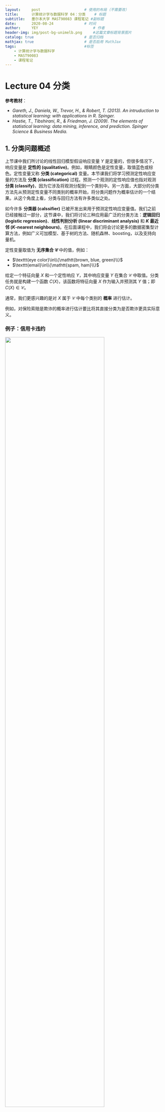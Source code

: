 ```yaml
---
layout:     post   				    # 使用的布局（不需要改）
title:      计算统计学与数据科学 04：分类   	# 标题 
subtitle:   墨尔本大学 MAST90083 课程笔记 #副标题
date:       2020-08-24				# 时间
author:     YEY 						# 作者
header-img: img/post-bg-unimelb.png 	#这篇文章标题背景图片
catalog: true 						# 是否归档
mathjax: true                       # 是否启用 MathJax
tags:								#标签
    - 计算统计学与数据科学
    - MAST90083
    - 课程笔记
---
```


# Lecture 04  分类

**参考教材**：

* *Gareth, J., Daniela, W., Trevor, H., & Robert, T. (2013). An intruduction to statistical learning: with applications in R. Spinger.*
* *Hastie, T., Tibshirani, R., & Friedman, J. (2009). The elements of statistical learning: data mining, inference, and prediction. Spinger Science & Business Media.*

## 1. 分类问题概述

上节课中我们所讨论的线性回归模型假设响应变量 $Y$ 是定量的，但很多情况下，响应变量是 **定性的 (qualitative)**。例如，眼睛颜色是定性变量，取值蓝色或棕色。定性变量又称 **分类 (categorical)** 变量。本节课我们将学习预测定性响应变量的方法及 **分类 (classification)** 过程。预测一个观测的定性响应值也指对观测 **分类 (classify)**，因为它涉及将观测分配到一个类别中。另一方面，大部分的分类方法先从预测定性变量不同类别的概率开始，将分类问题作为概率估计的一个结果。从这个角度上看，分类与回归方法有许多类似之处。

如今许多 **分类器 (calssifier)** 已被开发出来用于预测定性响应变量值。我们之前已经接触过一部分，这节课中，我们将讨论三种应用最广泛的分类方法：**逻辑回归 (logistìc regression)**、**线性判别分析 (linear discriminant analysis)** 和 **$K$ 最近邻 ($K$-nearest neighbours)**。在后面课程中，我们将会讨论更多的数据密集型计算方法，例如广义可加模型、基于树的方法、随机森林、boosting，以及支持向量机。

定性变量取值为 **无序集合 $\mathcal C$** 中的值，例如：

* $\texttt{eye color}\in\\{\mathtt{brown, blue, green}\\}$
* $\texttt{email}\in\\{\mathtt{spam, ham}\\}$

给定一个特征向量 $X$ 和一个定性响应 $Y$，其中响应变量 $Y$ 在集合 $\mathcal C$ 中取值。分类任务就是构建一个函数 $C(X)$，该函数将特征向量 $X$ 作为输入并预测其 $Y$ 值；即 $C(X) \in \mathcal C$。

通常，我们更感兴趣的是对 $X$ 属于 $\mathcal C$ 中每个类别的 **概率** 进行估计。

例如，对保险索赔是欺诈的概率进行估计要比将其直接分类为是否欺诈更具实际意义。

### 例子：信用卡违约

<img src="http://andy-blog.oss-cn-beijing.aliyuncs.com/blog/2020-11-07-WX20201107-132447%402x.png" width="80%">

<span style="font-size:10pt"> <span style="color:steelblue;font-weight:bold">图 1</span>：`Default` 数据集。**左图**：部分个体的年收入与月信用卡余额关系。信用卡违约的个体标记为 “$+$”，未违约的个体标记为 “$\circ$”。**中图**：`default` 关于 `balance` 函数的箱型图。**右图**：`default` 关于 `income` 函数的箱型图。</span>

## 2. 为什么线性回归不可用

假设在上面的 `Default` 分类任务中，我们将响应变量编码为：

$$Y=\begin{cases}0 & \text{if }\texttt{NO} \\[2ex] 1 & \text{if }\texttt{YES}\end{cases}$$

我们可以简单地对 $X$ 进行 $Y$ 的线性回归，并且如果 $Y> 0.5$ 就将其分类为 $\texttt{YES}$ 吗？

* 在这种二元结果的情况下，线性回归可以很好地用作分类器，并且它等效于我们稍后将讨论的 **线性判别分析**。
* 由于总体的 $E(Y\mid X=x)=\Pr (Y=1\mid X=x)$，我们可能认为回归可以完美解决此任务。
* 然而，**线性** 回归可能会产生小于 $0$ 或大于 $1$ 的概率。因此，**逻辑回归 (logistic regression)** 更为合适。

<img src="http://andy-blog.oss-cn-beijing.aliyuncs.com/blog/2020-11-07-WX20201107-134623%402x.png" width="80%">

<span style="font-size:10pt"> <span style="color:steelblue;font-weight:bold">图 2</span>：`Default` 数据分类。**左图**：线性回归估计的 `default` 概率。可以看到，其中一些数据上估计的概率值是负数。橙色标记表示按照 $0/1$ 编码的 `default` 值 ($\texttt{NO}$ 或 $\texttt{YES}$)。**右图**：逻辑回归预测的 `default` 概率，所有估计的概率均落在 $0$ 到 $1$ 之间。</span>

橙色标记表示响应 $Y$ 为 $0$ 或 $1$。可以看到，线性回归无法很好地估计 $\Pr(Y=1\mid X)$，而逻辑回归似乎非常适合该任务。

现在，假设我们有一个具有三种可能值的响应变量。例如，对于急诊室中的病人，我们需要根据他们的症状对其进行分类：`stroke` (中风)、`drug overdose` (服药过量) 和 `epileptic seizure` (癫痫发作)。考虑用一个定量的响应变量 $Y$ 对这些值编码：

$$Y=\begin{cases}1 & \text{if }\texttt{stroke} \\[2ex] 2 & \text{if }\texttt{drug overdose}\\[2ex] 3 & \text{if }\texttt{epileptic seizure}\end{cases}$$

我们可以根据这些编码，并结合一系列预测变量 $X_1,\dots,X_p$ 通过最小二乘法建立线性回归模型来预测 $Y$。

但是，这种做法存在一个问题：上面的编码方式实际默认了一个有序的输出，它实际上暗示了 `stroke` 和 `drug overdose` 之间的差异与 `drug overdose` 和 `epileptic seizure` 之间的差异是相同的。然而，实际上并没有特别的原因必需这样，我们同样可以选择另一种编码顺序。对一个二元定性响应变量而言，这种做法不会影响最终结果，例如，病人的身体状况只有两种可能 `stroke` 和 `drug overdose`，这种情况下，即使我们改变编码顺序，线性回归最后依然会给出相同的结果。然而，对于两个以上水平的响应变量而言，不同的编码顺序将产生完全不同的线性模型，继而导致对于同一测试观测产生不同的预测类别。

如果响应变量值确实存在一个自然的程度顺序，例如温和、中等和剧烈，并且温和和中等的程度差距与中等和剧烈的程度差距是相近的，那么将其编码为 $1,2,3$ 是合理的。但是请注意，**通常我们不能将一个定性的响应变量自然地转换为两个水平以上的定量变量来建立回归模型。**

这种情况下，线性回归不再适用。**多类别逻辑回归 (Multiclass Logistic Regression)** 或者 **判别分析 (Discriminant Analysis)** 更为合适。

## 3. 逻辑回归

### 3.1 逻辑回归模型

为了简化，我们记 $p(X)=\Pr(Y=1\mid X)$。考虑利用 `balance` 预测 `default`。

如前所述，线性回归在处理分类问题时无法保证结果概率落在 $0$ 到 $1$ 之间，为避免这类问题，我们必须找到一个函数建立针对 $p(X)$ 的模型，使对任意 $X$ 值该函数的输出结果都在 $0$ 和 $1$ 之间。

有许多函数可以满足上述要求。在逻辑回归中，采用以下 **逻辑函数 (logistic function)** 形式：

$$p(X)=\dfrac{e^{\beta_0 + \beta_1 X}}{1+ e^{\beta_0 + \beta_1 X}}$$

可以看到，无论 $\beta_0$、$\beta_1$ 或 $X$ 取值如何，$p(X)$ 的值始终落在 $0$ 到 $1$ 之间。

通过整理，可得

$$\log \left(\dfrac{p(X)}{1-p(X)}\right)=\beta_0 + \beta_1 X$$

这种单调变换称为 $p(X)$ 的 **对数几率 (log odds)** 或 **分对数 (logit)**。

### 3.2 估计回归系数

我们使用 **最大似然 (maximum likelihood)** 对模型参数进行估计。

其基本思想是：寻找 $\beta_0$ 和 $\beta_1$ 的一个估计，使得通过逻辑函数得到的每个人的违约预测概率 $\hat p(x_i)$ 最大可能地与违约的观测情况接近。即，求出的估计 $\hat \beta_0$ 和 $\hat \beta_1$，使得所有违约人的值接近于 $1$ ，而未违约人的值接近于 $0$。

这可以通过 **似然函数 (likelihood function)** 表述，其形式如下：

$$\ell (\beta_0,\beta_1) = \prod_{i:y_i=1}p(x_i)\prod_{i:y_i=0}(1- p(x_i))$$

它给出了在数据中已观察到的 $0$ 和 $1$ 的概率。我们选择能够使观测数据的似然函数最大化的 $\beta_0$ 和 $\beta_1$。

大多数统计软件包都可以通过最大似然拟合线性逻辑回归模型。在 R 中，我们可以使用 `glm()` 函数来拟合逻辑回归模型。

表 1 显示了 `Default` 数据中，建立用 `balance` 预测 `default = YES` 概率的逻辑回归模型的系数估计和其他相关信息。可以看到，$\hat \beta_1 =0.0055$，这表示信用卡余额 `bal­ance` 越多，发生违约 `default` 的概率就越大。更准确地说，`balance` 每增加一个单位，`default` 的 log odds 就增加 $0.0055$ 个单位。

<span style="font-size:10pt"> <span style="color:steelblue;font-weight:bold">表 1</span>：在 `Default` 数据中，建立用 `balance` 预测 `default` 概率的逻辑回归模型的系数估计。`balance` 每增加一个单位，`default` 的 log odds 增加 $0.0055$ 个单位。</span>

||系数|标准误|$Z$ 统计量|p 值|
|--|:--:|:--:|:--:|:--:|
|`Intercept`|$-10.6513$|$0.3612$|$-29.5$|$< 0.0001$|
|`balance`|$0.0055$|$0.0002$|$24.9$|$< 0.0001$|

表 1 中逻辑回归模型的输出结果与之前的线性回归输出的结果是类似的。例如，系数估计的准确性可通过计算标准误来衡量。表 1 中的 $Z$ 统计量和线性回归模型输出的 $t$ 统计量的作用是一样的，如 $\beta_1$ 的 $Z$ 统计量等于 $\hat \beta_1 / SE(\hat \beta_1)$。当 $Z$ 统计量的绝对值很大时，说明零假设 $H_0: \beta_1=0$ 不成立。零假设也就是 $p(X)=\frac{e^{\beta_0}}{1+e^{\beta_0}}$，表示 `default` 概率不依赖于 `balance`。由于表 1 中 `balance` 的 p 值很小，因此拒绝 $H_0$，表明 `default` 概率与 `balance` 之间确实存在关系。另外，这里截距项估计通常意义不大，主要作用是调节平均拟合概率使之与真实数据实际 odds 更接近。

### 3.3 预测

对于某个信用卡余额 `balance` 为 $1000$ 美元的个体，其估计的违约 `default = YES` 概率是多少？

$$\hat p(X)=\dfrac{e^{\hat \beta_0 + \hat \beta_1 X}}{1+e^{\hat \beta_0 + \hat \beta_1 X}}=\dfrac{e^{-10.6513 + 0.0055\times 1000}}{1+e^{-10.6513 + 0.0055\times 1000}}=0.006$$

对于 `balance` 为 $2000$ 美元的个体呢？

$$\hat p(X)=\dfrac{e^{\hat \beta_0 + \hat \beta_1 X}}{1+e^{\hat \beta_0 + \hat \beta_1 X}}=\dfrac{e^{-10.6513 + 0.0055\times 2000}}{1+e^{-10.6513 + 0.0055\times 2000}}=0.586$$

可见，对于某个个体，信用卡余额 (`balance`) 越高，其违约 (`default = YES`) 的概率也越高。

另外，我们还可以尝试用定性预测变量 `student` 来拟合逻辑回归模型。我们将 `student` 编码为一个虚拟变量 `student [YES]`：学生为 $1$，非学生为 $0$。表 2 给出了用 `student` 预测 `default` 概率的逻辑回归模型的结果，可以看出虚拟变量的系数值是正的，其 p 值也是显著的。这表明学生比非学生更容易违约。

<span style="font-size:10pt"> <span style="color:steelblue;font-weight:bold">表 2</span>：在 `Default` 数据中，建立用 `student` 预测 `default` 概率的逻辑回归模型的系数估计。`student` 用一个虚拟变量 `student [YES]` 编码，$1$ 代表学生，$0$ 代表非学生。</span>

||系数|标准误|$Z$ 统计量|p 值|
|--|:--:|:--:|:--:|:--:|
|`Intercept`|$-3.5041$|$0.0707$|$-49.55$|$< 0.0001$|
|`student [YES]`|$0.4049$|$0.1150$|$3.52$|$0.0004$|

$$\widehat{\Pr}(\texttt{default}=\texttt{YES} \mid \texttt{student}=\texttt{YES})=\dfrac{e^{-3.5041+0.4049\times 1}}{1+e^{-3.5041+0.4049\times 1}}=0.0431$$

$$\widehat{\Pr}(\texttt{default}=\texttt{YES} \mid \texttt{student}=\texttt{NO})=\dfrac{e^{-3.5041+0.4049\times 0}}{1+e^{-3.5041+0.4049\times 0}}=0.0292$$

可以看到，学生比非学生违约概率更大。

### 3.4 多元逻辑回归

现在考虑预测一个二元响应变量受多个因素影响的情况。类似于之前的多元线性回归，我们可以将二元逻辑回归推广到多元情况：

$$\log \left(\dfrac{p(X)}{1-p(X)}\right)=\beta_0 + \beta_1 X_1 + \cdots + \beta_p X_p$$

这里，$X=(X_1,\dots,X_p)$ 表示 $p$ 个预测变量，这种情况下，逻辑函数为：

$$p(X)=\dfrac{e^{\beta_0 + \beta_1 X_1 + \cdots + \beta_p X_p}}{1+ e^{\beta_0 + \beta_1 X_1 + \cdots + \beta_p X_p}}$$

和之前一样，我们可以通过最大似然方法估计系数 $\beta_0,\beta_1,\dots,\beta_p$。

表 3 给出了用 `balance`、`income` 和 `student` 三个预测变量对 `default` 概率建立的逻辑回归模型的系数估计。

<span style="font-size:10pt"> <span style="color:steelblue;font-weight:bold">表 3</span>：在 `Default` 数据中，结合 `balance`、`income`、`student` 三个预测变量建立的预测 `default` 概率的逻辑回归模型的系数估计。`student` 用一个虚拟变量 `student [YES]` 编码，$1$ 代表学生，$0$ 代表非学生。`income` 的单位为千美元。</span>

||系数|标准误|$Z$ 统计量|p 值|
|--|:--:|:--:|:--:|:--:|
|`Intercept`|$-10.8690$|$0.4923$|$-22.08$|$< 0.0001$|
|`balance`|$0.0057$|$0.0002$|$24.74$|$< 0.0001$|
|`income`|$0.0030$|$0.0082$|$0.37$|$0.7115$|
|`student [YES]`|$-0.6468$|$0.2362$|$-2.74$|$0.0062$|

表 3 的结果有点出乎意料。其中 `balance` 和 `student [YES]` 的 p 值很小，意味着两者对 `default` 概率是有影响的。然而这里 `student [YES]` 系数是负数，说明学生要比非学生的违约概率更低，这似乎和我们之前在单变量逻辑回归中得到的结论相矛盾。

<img src="http://andy-blog.oss-cn-beijing.aliyuncs.com/blog/2020-11-07-WX20201107-155801%402x.png" width="80%">

<span style="font-size:10pt"> <span style="color:steelblue;font-weight:bold">图 3</span>：`Default` 数据集的混淆现象。**左图**：学生 (橙色) 与非学生 (蓝色) 的违约率。实线表示违约率与 `balance` 的函数关系，水平虚线是考虑所有变量时的违约率。**右图**：学生 (橙色) 与非学生 (蓝色) 的 `balance` 的箱型图。</span>

图 3 对这个看似矛盾的问题从图像上给予解释：

* 通常，学生的信用卡余额 (`balance`) 要比非学生高，而 `balance` 与违约率之间又存在正相关关系，因此，学生的 **边缘违约率 (marginal default rate)** 实际上要高于非学生。
* 但是，对于每个给定的 `balance` 水平，学生的违约率都要低于非学生。
* 多元逻辑回归可以帮助我们发现这点。

#### 例子：南非心脏病

* 80 年代初来自南非西开普的 $160$ 例 MI (心肌梗塞) 和 $302$ 例对照 (所有年龄在 15-64 岁的男性)。
* 该地区的总体患病率很高：$5.1\%$。图 4 中的散点图矩阵中显示了对 $7$ 个预测变量 (风险因素) 的测量。
* 目标是确定风险因素的相对强度和方向。
* 这是一项旨在对公众进行健康饮食教育的干预研究的一部分。

<img src="http://andy-blog.oss-cn-beijing.aliyuncs.com/blog/2020-11-07-Picture1.png" width="80%">

<span style="font-size:10pt"> <span style="color:steelblue;font-weight:bold">图 4</span>：南非心脏病数据的散点图矩阵。响应采用颜色编码：病例 (MI) 为红色，控制组为青绿色。其中，`famhist` 是一个二元变量：$1$ 表示具有 MI 家族病史。</span>

R 代码：

```
heartfit <-glm(chd∼.,data=heart ,family=binomial)
summary(heartfit)
```

输出结果：

```
Call:
glm(formula = chd ∼ ., family=binomial, data=heart)

Coefficients :
                Estimate    Std. Error  z value  Pr(>|z|)

(Intercept)    -4.1295997   0.9641558  -4.283    1.84e-05  ***
sbp             0.0057607   0.0056326   1.023    0.30643
tobacco         0.0795256   0.0262150   3.034    0.00242   **
ldl             0.1847793   0.0574115   3.219    0.00129   **
famhistPresent  0.9391855   0.2248691   4.177    2.96e-05  ***
obesity        -0.0345434   0.0291053  -1.187    0.23529
alcohol         0.0006065   0.0044550   0.136    0.89171
age             0.0425412   0.0101749   4.181    2.90e-05  ***

(Dispersion parameter for binomial family taken to be 1)

    Null deviance: 596.11 on 461 degrees of freedom
Residual deviance: 483.17 on 454 degrees of freedom
AIC: 499.17
```

#### 病例对照抽样和逻辑回归

* 在南非心脏病数据集中，有 $160$ 个病例和 $302$ 个控制对照，病例占比约 $\tilde \pi = 0.35$。然而，MI 在该地区的实际流行率为 $π= 0.05$。
* 使用病例-对照样本，我们可以准确地估计回归参数 $\beta_j$ (如果我们的模型是正确的)；但是，对于常数项 $\beta_0$ 的估计不正确。
* 我们可以通过简单变换来校正估计的截距

  $$\hat \beta_0^* = \hat \beta_0 + \log \dfrac{\pi}{1-\pi} - \log \dfrac{\tilde \pi}{1- \tilde \pi} $$

* 通常，这种情况比较少见，我们一般对于系数和截距项的估计会全部接受。另外，一般而言，高达 (病例数) 五倍的控制组数量已经足够了。

<img src="http://andy-blog.oss-cn-beijing.aliyuncs.com/blog/2020-11-07-WX20201107-164427%402x.png" width="60%">

<span style="font-size:10pt"> <span style="color:steelblue;font-weight:bold">图 5</span>：与病例相比，对控制组进行更多采样可以减小参数估计的方差。但是在经过大约 5:1 的比率后，这种方差减小的趋势明显变小了。</span>

### 3.5 多类别逻辑回归

到目前为止，我们已经讨论了二分类逻辑回归。我们可以很容易将其推广到多分类问题。其中，一种版本 (在 R 包 `glmnet` 中使用) 具有以下对称形式：

$$\Pr(Y=k\mid X)=\dfrac{e^{\beta_{0k}+ \beta_{1k}X_1 +\cdots + \beta_{pk}X_p}}{\sum_{\ell=1}^{K} e^{\beta_{0\ell}+ \beta_{1\ell}X_1 +\cdots + \beta_{p\ell}X_p}}$$

这里，**每个** 类都具有一个线性函数。

(我们可能已经意识到，像二分类类逻辑回归一样，这里实际上只需要 $K−1$ 个线性函数。)

我们将其称为 **多类别逻辑回归 (multiclass/multinomial logistic regression)**。

## 4. 判别分析

在二元响应变量的情况下，逻辑回归根据其逻辑函数直接对概率 $\Pr(Y=k\mid X=x)$ 建模。用统计语言说，即给定预测变量 $X$，建立响应变量 $Y$ 的条件分布模型。

现在，我们考虑另外一类间接估计这些概率的方法：

* 在这类方法中，我们分别对每种响应分类 (给定的 $Y$) 建模预测变量 $X$ 的分布 $\Pr(X\mid Y=k)$，然后运用 **贝叶斯定理 (Bayes theorem)** 翻转，来估计 $\Pr(Y=k\mid X=x)$。
* 当我们将每一类假设为正态 (高斯) 分布时，我们将得到线性或者二次判别分析。
* 但是，这种方法非常普遍，我们也可以使用其他版本。这里，我们将重点关注正态分布。

那么，为什么我们已经有了逻辑回归，还要使用另一类方法呢?

通常，有如下几个方面的原因：

1. 当不同类别之间的区分度很高时，逻辑回归模型的参数估计不够稳定，而线性判别分析不存在这个问题。
2. 如果样本数 $n$ 比较小，而且在每一类响应分类中预测变量 $X$ 都近似服从正态分布，那么线性判别分析要比逻辑回归更稳定。
3. 如前所述，当响应变量的分类多于两类时，线性判别分析应用更普遍，因为它还提供了数据的低维视图。

### 4.1 运用贝叶斯定理进行分类

假设观测分成 $K$ 类，$K\ge 2$，即定性响应变最 $Y$ 可以取 $K$ 个不同的无序值。这种情况下，**贝叶斯定理 (Bayes thcorem)** 可以表述为：

$$\Pr(Y=k\mid X=x)=\dfrac{\Pr(X=x\mid Y=k)\cdot \Pr(Y=k)}{\Pr(X=x)}$$

将其稍作变换以进行判别分析：

$$\Pr(Y=k\mid X=x)=\dfrac{\pi_k f_k(x)}{\sum_{l=1}^{K}\pi_l f_l(x)}$$

其中，

* $f_k(x)=\Pr(X=x\mid Y=k)$ 表示第 $k$ 类观测的 $X$ 的 **密度函数 (density function)**。这里，我们将在每个类中分别使用正态密度。
* $\pi_k=\Pr(Y=k)$ 表示第 $k$ 类的 **边缘 (marginal)** 或者 **先验 (prior)** 概率。

我们将一个新的数据点分到其概率密度最高的类别中。

<img src="http://andy-blog.oss-cn-beijing.aliyuncs.com/blog/2020-11-07-WX20201107-173527%402x.png" width="80%">

<span style="font-size:10pt"> <span style="color:steelblue;font-weight:bold">图 6</span>：二元响应变量下，不同先验分布的情况。**左图**：类别 1 和 类别 2 的先验概率均为 $0.5$。**右图**：类别 1 和 类别 2 的先验概率分别为 $0.3$ 和 $0.7$。</span>

当先验不同时，我们也会将其考虑在内，并比较 $\pi_k f_k(x)$。在右图中，我们将其分到粉红色表示的类别中，注意，此时决策边界已偏向左侧。

### 4.2 $p=1$ 情况下的线性判别分析

假设 $p = 1$，即只有一个预测变量。假设 $f_k(x)$ 是 **正态的 (nonnal)** 或 **高斯的 (Gaussian)**。在一维的情况下，正态密度函数形式为：

$$f_k(x)=\dfrac{1}{\sqrt{2\pi}\sigma_k}e^{-\frac{1}{2}\left(\frac{x-\mu_k}{\sigma_k}\right)^2}$$

这里，$\mu_k$ 表示第 $k$ 类的均值，$\sigma_k^2$ 表示第 $k$ 类的方差。我们假设所有类别的方差都相同，即 $\sigma_k=\sigma$。

将其代入贝叶斯公式，我们得到一个关于 $p_k(x)=\Pr(Y=k\mid X=x)$ 的相当复杂的表达式：

$$p_k(x)=\dfrac{\pi_k \dfrac{1}{\sqrt{2\pi}\sigma}e^{-\frac{1}{2}\left(\frac{x-\mu_k}{\sigma}\right)^2}}{\sum_{l=1}^{K}\pi_l \dfrac{1}{\sqrt{2\pi}\sigma}e^{-\frac{1}{2}\left(\frac{x-\mu_l}{\sigma}\right)^2}}$$

不过，我们可以对其进行一些简化。

#### 判别函数

为了对 $X = x$ 进行分类，我们需要查看 $p_k(x)$ 中的最大值对应的 $k$。通过对上式两边取对数，并舍弃那些不依赖于 $k$ 的项，这等价于将 $x$ 分配到下面 **判别得分 (discriminant score)** 最大的类：

$$\delta_k(x)=x\cdot \dfrac{\mu_k}{\sigma^2}-\dfrac{\mu_k^2}{2\sigma^2}+\log(\pi_k)$$

注意到，$\delta_k(x)$ 是一个关于 $x$ 的 **线性函数**，这也是 LDA 中线性名称的由来。

如果存在 $K = 2$ 个类别且 $\pi_1=\pi_2=0.5$，那么 **决策边界 (decision boundary)** 将位于：

$$x=\dfrac{\mu_1 + \mu_2}{2}$$

#### 例子

如图 7 的左图，显示了两个正态密度函数 $f_1(x)$ 和 $f_2(x)$，它们分别代表两个不同的分类，其均值和方差分别为 $\mu_1=-1.5, \mu_2=1.5, \sigma^2=1$。

<img src="http://andy-blog.oss-cn-beijing.aliyuncs.com/blog/2020-11-07-WX20201107-184744%402x.png" width="80%">

<span style="font-size:10pt"> <span style="color:steelblue;font-weight:bold">图 7</span>：**左图**：两个一维的正态密度函数，竖直虚钱代表贝叶斯决策边界。**右图**：分别来自两类 $20$ 个观测的直方图，竖直虚钱代表贝叶斯决策边界，竖直实线代表通过训练数据得到的 LDA 决策估计边界。</span>

可以看到，这两个密度函数存在重叠部分，所以给定观测 $X=x$，其响应类别存在不确定性。如果假设观测来自每一类的概率相等，即 $\pi_1=\pi_2=0.5$，那么根据之前的决策边界公式可知，如果 $x < 0$，则将观测分给第一类，否则分给第二类。

在这个例子中，我们事先知道每一类 $X$ 都服从高斯分布，且分布参数都是已知的，因此这里我们可以直接计算出贝叶斯分类器。

但在实践中，我们通常无法直接计算出贝叶斯分类器，因为我们并不知道这些参数；我们有的只是训练数据。在这种情况下，即使我们知道每个类中的 $X$ 确实来自高斯分布，我们仍然估计相关参数，并将其代入决策规则。

#### 估计参数

**线性判别分析 (linear discriminant analysis, LDA)** 中，通常使用以下参数估计：

$$\begin{align}
\hat \pi_k &= \dfrac{n_k}{n} \\[2ex]
\hat \mu_k &= \dfrac{1}{n_k} \sum_{i:y_i=k} x_i \\[2ex]
\hat \sigma^2 &= \dfrac{1}{n-K}\sum_{k=1}^{K} \sum_{i:y_i=k} (x_i-\hat \mu_k)^2 = \sum_{k=1}^{K}\dfrac{n_k-1}{n-K}\cdot \hat \sigma_k^2
\end{align}$$

其中，$\hat \sigma_k^2=\frac{1}{n_k-1}\sum_{i:y_i=k}(x_i-\hat \mu_k)^2$ 是第 $k$ 类的估计方差的通常公式。

LDA 分类器将这些参数估计值代入判别得分 $\delta_k(x)$ 的公式中，并将观测 $X=x$ 分给能够使估计的判别函数 $\hat \delta_k(x)$ 最大化的类别 $k$：

$$\hat \delta_k(x)=x\cdot \dfrac{\hat \mu_k}{\hat \sigma^2}-\dfrac{\hat \mu_k^2}{2\hat \sigma^2}+\log(\hat \pi_k)$$

### 4.3 $p> 1$ 情况下的线性判别分析

现在，我们将 LDA 分类器推广至多元预测变量的情况。假设 $X=(X_1,X_2,\dots,X_p)$ 服从一个均值 $\mu_k$ 不同、协方差矩阵 $\Sigma$ 相同的 **多元高斯分布 (multivariate Gaussian)**。

<img src="http://andy-blog.oss-cn-beijing.aliyuncs.com/blog/2020-11-07-WX20201107-192947%402x.png" width="80%">

<span style="font-size:10pt"> <span style="color:steelblue;font-weight:bold">图 8</span>：图中显示的是两个多元高斯密度函数，$p=2$。**左图**：两个预测变量之间是不相关的。**右图**：两个变量之间的相关系数为 $0.7$。</span>

多元高斯分布的密度函数为：

$$f(x)=\dfrac{1}{(2\pi)^{p/2}|\Sigma|^{1/2}}e^{-\frac{1}{2}(x-\mu)^{\mathrm T}\Sigma^{-1}(x-\mu)}$$

多元 LDA 判别函数为：

$$\delta_k(x)=x^{\mathrm T}\Sigma^{-1}\mu_k - \dfrac{1}{2}\mu_k^{\mathrm T}\Sigma^{-1}\mu_k + \log \pi_k$$

尽管其形式相对复杂，但是 $\delta_k(x)=c_{k0} + c_{k1}x_1 +\cdots + c_{kp}x_p$ 仍然是一个关于 $x$ 的线性函数。

#### 例子：$p=2$ 个预测变量，$K=3$ 个响应类别

<img src="http://andy-blog.oss-cn-beijing.aliyuncs.com/blog/2020-11-07-WX20201107-194144%402x.png" width="80%">

<span style="font-size:10pt"> <span style="color:steelblue;font-weight:bold">图 9</span>：一个三类别响应变量的例子。每一类的观测均服从一个均值不同、协方差矩阵相同的多元高斯分布，其中 $p =2$。**左图**：显示的是包含每一类的 $95\%$ 概率的椭圆。虚线表示贝叶斯决策边界。**右图**：每一类各自生成 $20$ 个观测样本，黑色实线表示 LDA 决策边界，虚线表示贝叶斯决策边界。</span>

这里，$\pi_1=\pi_2=\pi_3=1/3$。

图中虚线代表 **贝叶斯决策边界 (Bayes decision boundaries)**。如果能够知道，那么在所有可能的分类器中，它们将产生最少的误分类错误。

#### 例子：Fisher 的鸢尾花数据集

<img src="http://andy-blog.oss-cn-beijing.aliyuncs.com/blog/2020-11-07-WX20201107-195020%402x.png" width="80%">

<span style="font-size:10pt"> <span style="color:steelblue;font-weight:bold">图 10</span>：Fisher 的鸢尾花数据集 `Iris` 中各预测变量的散点图矩阵。其中包含 $4$ 个预测变量：`Sepal.Length`、`Sepal.Width`、`Petal.Length`、`Petal.Width`；$3$ 个响应类别：`Setosa` (蓝色)、`Versicolor` (黄色)、`Virginica` (绿色)；并且每个类别包含 $50$ 个训练样本。
</span>

LDA 分类器对总共 $150$ 个训练样本中进行了分类，除了 $3$ 个误分类样本外，其余全部分类正确。

<img src="http://andy-blog.oss-cn-beijing.aliyuncs.com/blog/2020-11-07-WX20201107-195824%402x.png" width="80%">

<span style="margin:auto; display:table; font-size:10pt"> <span style="color:steelblue;font-weight:bold">图 11</span>：Fisher 的鸢尾花数据集 `Iris` 中，LDA 分类器得到的决策边界。</span>

当响应变量有 $K$ 类时，线性判别分析的结果可以在 $K-1$ 维图中精确查看。

为什么？ 因为 LDA 本质上将数据分类到最接近的中心点，并且它们跨越 $K−1$ 维平面，每条坐标轴表示一个类别 $k$ 的判别函数 $\delta_k(x)$。

即使当 $K> 3$ 时，我们仍然可以找到一个 “最佳” 的二维平面，使判别规则可视化。

### 4.4 从判别函数 $\delta_k(x)$ 到概率

一旦我们估计出了判别函数 $\hat \delta_k(x)$，我们就可以用它来估计不同类别的概率：

$$\widehat{\Pr}(Y=k\mid X=x)=\dfrac{e^{\hat \delta_k(x)}}{\sum_{l=1}^{K}e^{\hat \delta_l(x)}}$$

因此，将 $X=x$ 分给最大 $\hat \delta_k(x)$ 对应的类等价于将其分给使概率 $\widehat{\Pr}(Y=k\mid X=x)$ 最大化的类。

当 $K=2$ 时，如果 $\widehat{\Pr}(Y=2\mid X=x) \ge 0.5$，则将其分到类别 2；否则，将其分到类别 1。

### 4.5 例子：LDA 对信用卡违约数据分类

现在，我们将 LDA 运用于 `Default` 数据上，根据一个人的信用卡余额和学生身份预测其违约情况。LDA 对 $10000$ 个训练数据进行拟合，结果如表 4 所示。

<span style="font-size:10pt"> <span style="color:steelblue;font-weight:bold">表 4</span>：对 $10000$ 个 `Default` 数据集中的训练观测，LDA 预测与真实违约所组成的混淆矩阵。矩阵中主对角线上的元素为被正确分类的人数，而其余非对角线上的元素为被错误分类的人数。这里，LDA 对 23 个没有违约的人和 252 个违约的人的分类出现错误。</span>

<img src="http://andy-blog.oss-cn-beijing.aliyuncs.com/blog/2020-11-07-WX20201107-202715%402x.png" width="60%">

**分类错误率**：$(23 + 252)/10000 = 2.75\%$

**注意事项**：

* 上面计算的是 **训练错误率**，可能存在过拟合。在该例中，由于 $n = 10000, p=4$，所以并不需要担心这个问题。
* 如果我们总是将数据分类为 “`NO`”，那么这里错误率也仅为 $333/10000=3.33\%$。所以，一个普通的 **零分类器 (null classifier)** 也可能达到仅比 LDA 错误率高一点的效果。
* 在真实的 “`NO`” 中，错误率仅为 $23/9667 = 0.2\%$；在真实的 “`YES`” 中，错误率则高达 $252/333 = 75.7\%$。

#### 混淆矩阵

<img src="http://andy-blog.oss-cn-beijing.aliyuncs.com/blog/2020-11-07-WX20201108-003607%402x.png" width="60%">

<span style="margin:auto; display:table; font-size:10pt"> <span style="color:steelblue;font-weight:bold">图 12</span>：混淆矩阵及各相关指标计算公式。</span>

#### 错误类型

* **假阳性率 (False positive rate)**：假阳性样本 (即被分类为阳性但实际为阴性的样本) 在全部真实阴性样本中所占的比例 (例如，前面计算的 $0.2\%$)。
* **假阴性率 (False negative rate)**：假阴性样本 (即被分类为阴性但实际为阳性的样本) 在全部真实阳性样本中所占的比例 (例如，前面计算的 $75.7\%$)。

上面的混淆矩阵是通过将满足以下条件的样本分类到 `YES` 得到的：

$$\widehat{\Pr}(\texttt{Default}=\texttt{YES}\mid \texttt{Balance},\texttt{Student}) \ge 0.5$$

我们可以通过将阈值从 $0.5$ 更改为区间 $[0, 1]$ 中的某个其他值来改变以上两种错误率：

$$\widehat{\Pr}(\texttt{Default}=\texttt{YES}\mid \texttt{Balance},\texttt{Student}) \ge \text{threshold}$$

#### 调整阈值

<img src="http://andy-blog.oss-cn-beijing.aliyuncs.com/blog/2020-11-07-WX20201107-225838%402x.png" width="80%">

<span style="font-size:10pt"> <span style="color:steelblue;font-weight:bold">图 13</span>：图中显示的是对 `Default` 数据集，错误率关于分类后验概率的阈值的函数。黑色曲线代表总的错误率，蓝色曲线代表假阴性率 (即违约者被错误分类的比例)，而橙色曲线代表假阳性率 (即未违约者被错误分类的比例)。</span>

这里，为了适当降低假阴性率，我们可能希望将阈值降低到 $0.1$ 或更小。

#### ROC 曲线

ROC 曲线可以同时展示出所有可能阈值出现的以上两类错误。图 14 表示了训练数据上 LDA 分类器的 ROC 曲线。分类器的性能表现是通过 **ROC 曲线下方的面积 (area under the ROC curve, AUC)** 来表示的，该曲线能够涵盖所有可能的阈值。一个理想的 ROC 曲线会紧贴左上角，通常我们可以认为，**AUC 越大，分类器性能越好**。

<img src="http://andy-blog.oss-cn-beijing.aliyuncs.com/blog/2020-11-07-WX20201107-231243%402x.png" width="60%">

<span style="font-size:10pt"> <span style="color:steelblue;font-weight:bold">图 14</span>：关于 `Default` 数据的 LDA 分类器的 ROC 曲线。改变后验违约概率的阈值，它追踪出两类错误。真实的阈值没有显示出来。**真阳性率**：在给定阈值下，违约者被正确判断的比例。**假阳性率**：同样调值下，未违约者被错误判断的比例。理想的 ROC 曲线应该紧贴左上角，即高的真阳性率，低的假阳性率。对角虚线代表 “没有信息” 的分类器，如果学生身份和信用卡余额对违约概率没有影响，那么该直线即是我们所期望的。</span>

### 4.6 其他形式的判别分析

$$\Pr(Y=k\mid X=x)=\dfrac{\pi_k f_k(x)}{\sum_{l=1}^{K}\pi_l f_l(x)}$$

当 $f_k(x)$ 为高斯密度，并且在每一类中具有相同的协方差矩阵 $\Sigma$ 时，上式将推导出 **线性判别分析**。通过改变 $f_k(x)$ 的形式，我们可以得到不同的分类器。

* 在每个类别都服从高斯分布，但各自具有不同 $\Sigma_k$ 的情况下，我们可以推导出 **二次判别分析 (quadratic discriminant analysis, QDA)**。

* 当每个类中 $f_k(x)=\prod_{j=1}^{p}f_{jk}(x_j)$ (条件独立模型) 时，我们可以得到 **朴素贝叶斯分类器 (naive Bayes classifier)**。对于高斯分布而言，这意味着 $\Sigma_k$ 是一个对角矩阵。

* 通过提出各种特定的密度模型 $f_k(x)$，我们可以得到许多不同形式的判别分析方法，包括非参数方法。

#### 二次判别分析

与 LDA 一样， QDA 分类器也假设每一类观测都服从一个高斯分布，不同之处在于，QDA 假设每一类观测都有自己的协方差矩阵，即它假设来自第 $k$ 类的观测 $X \sim N(\mu_k,\Sigma_k)$。QDA 将样本分到能够使下面的判别函数最大化的类别 $k$ 中。

QDA 的判别函数为：

$$\delta_k(x)=-\dfrac{1}{2}(x-\mu_k)^{\mathrm T}\Sigma_k^{-1}(x-\mu_k) + \log \pi_k$$

由于这里不同类别的 $\Sigma_k$ 是不同的，所以判别函数中包含 $x$ 的二次项。

<img src="http://andy-blog.oss-cn-beijing.aliyuncs.com/blog/2020-11-07-WX20201107-234130%402x.png" width="80%">

<span style="font-size:10pt"> <span style="color:steelblue;font-weight:bold">图 15</span>：**左图**：当 $\Sigma_1=\Sigma_2$ 时，二分类问题下的贝叶斯 (紫色虚线)、LDA (黑色点线)、QDA (绿色实线) 决策边界。阴影为 QDA 决策管辖部分。由于此时贝叶斯决策边界是线性的，所以 LDA 比 QDA 更加接近真实情况。**右图**：相关说明与左图一致，但 $\Sigma_1 \ne \Sigma_2$。由于此时贝叶斯决策边界不是线性的，所以 QDA 比 LDA 更加接近真实情况。</span>

为什么假设 $K$ 类的协方差矩阵是否相同会产生如此大的差异呢？换句话说，为什么有些问题我们选择使用 LDA，而有些问题我们选择使用 QDA 呢? 

这是一个关于偏差-方差权衡的问题。当有 $p$ 个预测变量时，预测协方差矩阵需要 $p(p+1)/2$ 个参数，QDA 需要对每一类分别估计协方差矩阵，即需要 $Kp(p+1)/2$ 个参数。如果我们有 $50$ 个观测变量，那么需要 $1225$ 个参数。然而，通过假设 $K$ 类的协方差矩阵相同，LDA 模型对 $x$ 来说是线性的，这就意味着有 $Kp$ 个线性系数需要估计。所以，LDA 没有 QDA 分类器灵活度高，因此具有更低的方差，该模型具有改善预测效果的潜力，但这里也需要权衡考虑：如果 $K$ 个类具有相同方差这一假设与实际情况严重不符，那么 LDA 将产生很大的偏差。一般而言，如果训练观测数据量相对较少，LDA 是一个比 QDA 更好的决策，此时降低模型的方差很有必要。相反地，如果训练集非常大，则更倾向于使用 QDA，此时分类器的方差不再是一个主要关心的问题，或者说 $K$ 个类的协方差矩阵相同这一假设与实际情况不符。

#### 朴素贝叶斯

朴素贝叶斯假设每个类中的特征之间都是互相独立的。当特征数量 $p$ 非常大时，朴素贝叶斯非常有用，而诸如 QDA，甚至 LDA 等多元方法将无法工作。

**高斯朴素贝叶斯 (Gaussian naive Bayes)** 假设每个类的协方差矩阵 $\Sigma_k$ 都是对角矩阵：

$$\delta_k(x) \propto \log \left[\pi_k \prod_{j=1}^{p}f_{kj}(x_j)\right]=-\dfrac{1}{2}\sum_{j=1}^{p}\dfrac{(x_j-\mu_{kj})^2}{\sigma_{kj}^2} + \log \pi_k$$

这也适用于 **混合** 特征向量 (定性和定量)。如果 $X_j$ 是定性的，则在离散类别上用概率质量函数 (直方图) 代替 $f_{kj}(x_j)$。

尽管有一些很强的假设，但朴素贝叶斯通常能够产生良好的分类结果。

## 5. 不同分类方法对比

### 5.1 逻辑回归 vs. LDA

对于二分类问题，可以证明，对于 LDA

$$\log \left(\dfrac{p_1(x)}{1-p_1(x)}\right)=\log \left(\dfrac{p_1(x)}{p_2(x)}\right)=c_0 + c_1 x_1 + \cdots + c_p x_p$$

因此，它具有与逻辑回归相同的形式。

区别在于如何估计参数：

* 逻辑回归使用基于 $\Pr(Y\mid X)$ 的 **条件似然 (conditional likelihood)**，又称 **判别式学习 (discriminative learning)**。
* LDA 使用基于 $\Pr(X,Y)$ 的 **完全似然 (full likelihood)**，又称 **生成式学习 (generative learning)**。

尽管存在这些差异，但实际上二者的结果通常非常相似。

**注意**：逻辑回归也可以通过在模型中显式包含二次项来拟合 QDA 之类的二次边界。

### 5.2 线性场景 vs. 非线性场景

下面给出了 6 种不同场景下，不同分类器的测试错误率的箱型图，这里预测变量个数 $p=2$。

<img src="http://andy-blog.oss-cn-beijing.aliyuncs.com/blog/2020-11-07-WX20201108-004247%402x.png" width="90%">

<span style="margin:auto; display:table; font-size:10pt"> <span style="color:steelblue;font-weight:bold">图 16</span>：几种线性场景下，不同分类器的测试错误率的箱型图。</span>

<img src="http://andy-blog.oss-cn-beijing.aliyuncs.com/blog/2020-11-07-WX20201108-004840%402x.png" width="90%">

<span style="margin:auto; display:table; font-size:10pt"> <span style="color:steelblue;font-weight:bold">图 17</span>：几种非线性场景下，不同分类器的测试错误率的箱型图。</span>

**场景 1**：两个类分别有 $20$ 个训练观测。每一类的观测都是不相关的正态随机变量，且两类变量的均值不向。从图 16 中的左图可以看到在这种情况下 LDA 的表现良好，由于这里真实模型本身假设为 LDA 模型，所以结果与预期的一致。KNN 效果很差是因为它为了降低方差付出了代价，但却没有在偏差上获得相应补偿。QDA 也表现得比 LDA 要差，因为 QDA 适合灵活度更高的分类器，但在这里高灵活度模型并不适用。由于逻辑回归也假设线性决策边界，所以其结果只比 LDA 略微差一些。

**场景 2**：与场景 1 的假设一样，除了在每个类中，两个预测变量的相关性为 $-0.5$。图 16 中的中图显示了不同方法之间的效果比较，这些结果与场景 1 的情况几乎没有差异。

**场景 3**：从 $t$ 分布中产生 $X_1$ 和 $X_2$，每类 $50$ 个观测。$t$ 分布在形状上和正态分布很相似，但是它倾向于产生更多的极值点，也就是说，有更多的点远离均值。在这种情况下，决策边界仍然是线性的，所以逻辑回归模型比较适合。此时真实分布不符合 LDA 中的假设，由于观测并非来自正态分布，图 16 中的右图显示逻辑回归和 LDA 这两种方法明显优于其他方法，但逻辑回归比 LDA 效果要好一点。特别地，QDA 的效果差可以认为是非正态分布导致的结果。

**场景 4**：数据都由一个正态分布所产生，在第一类中预测变量的相关系数为 $0.5$，在第二类中预测变量的相关系数为 $-0.5$。这与 QDA 中的假设契合，并且产生了二次的决策边界。图 17 中的左图表明了 QDA 优于其他方法。

**场景 5**：每类中，观测来自正态分布，预测变量不相关。然而，响应值来自逻辑回归函数，预测变量为 $X_1^2,X_2^2,X_1\times X_2$。所以，这里有二次决策边界。图 17 中的中图表明了 QDA 再次呈现出最优的效果，KNN-CV 其次，线性模型的效果都很差。

**场景 6**：条件和场景 5 一样，但响应值来自一个更复杂的非线性函数，所以即使是 QDA 的二次决策边界也未能较好地拟合数据。图 17 中的右图表明 QDA 比线性方法略好些，而灵活度更高的 KNN-CV 方法是最好的。但是当 $K= 1$ 时，KNN 在所有方法里给出的结果最差。这表明了以下事实：即使数据显示出一个复杂的非线性关系，如果未能选择出一个合适的平滑度参数，非参数方法如 KNN 仍然可能给出较差的结果。

以上 6 种不同场景下的例子说明，没有哪种方法可以在各种不同场景下都明显优于其他方法：

* 当真实决策边界是线性时，LDA 和逻辑回归方法通常表现良好。
* 当真实决策边界是中等非线性时，QDA 可能会提供更好的结果。
* 最后，对于更复杂的决策边界，非参数方法 (例如：KNN) 可能会更好。但是，必须谨慎选择非参数方法的平滑度。

## 6. 总结

* 逻辑回归在分类问题中非常流行，尤其是当 $K = 2$ 时。
* 当训练样本数量 $n$ 很小，或者不同类被很好地分开，并且高斯假设合理时，LDA 会非常有用。这也适用于 $K> 2$ 的情况。
* 当特征数量 $p$ 很大时，朴素贝叶斯会非常有用。
* 更多有关逻辑回归、LDA 和 KNN 的一些比较，请参见教材第 4.5 节。

下节内容：重抽样方法
